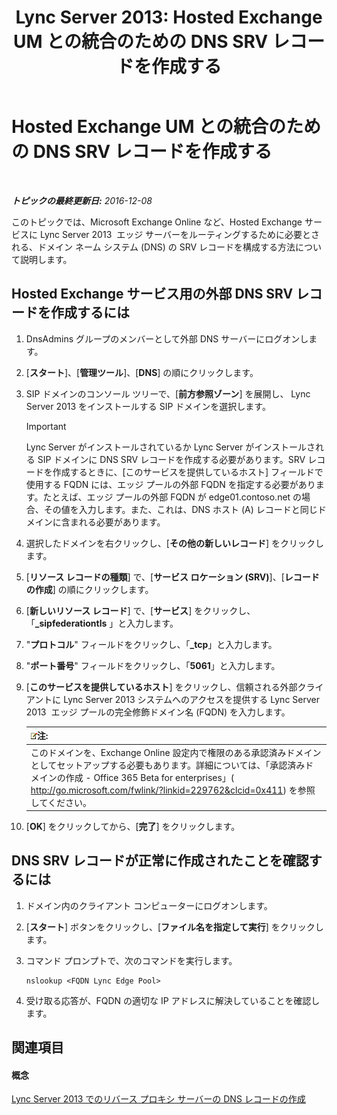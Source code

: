 ﻿---
title: 'Lync Server 2013: Hosted Exchange UM との統合のための DNS SRV レコードを作成する'
TOCTitle: Hosted Exchange UM との統合のための DNS SRV レコードを作成する
ms:assetid: 8ea590ae-58ea-4ca5-9853-e0708b3ea760
ms:mtpsurl: https://technet.microsoft.com/ja-jp/library/Hh500728(v=OCS.15)
ms:contentKeyID: 48272803
ms.date: 12/10/2016
mtps_version: v=OCS.15
ms.translationtype: HT
---

# Hosted Exchange UM との統合のための DNS SRV レコードを作成する

 

_**トピックの最終更新日:** 2016-12-08_

このトピックでは、Microsoft Exchange Online など、Hosted Exchange サービスに Lync Server 2013  エッジ サーバーをルーティングするために必要とされる、ドメイン ネーム システム (DNS) の SRV レコードを構成する方法について説明します。

## Hosted Exchange サービス用の外部 DNS SRV レコードを作成するには

1.  DnsAdmins グループのメンバーとして外部 DNS サーバーにログオンします。

2.  \[**スタート**\]、\[**管理ツール**\]、\[**DNS**\] の順にクリックします。

3.  SIP ドメインのコンソール ツリーで、\[**前方参照ゾーン**\] を展開し、 Lync Server 2013 をインストールする SIP ドメインを選択します。
    

    > [!IMPORTANT]
    > Lync Server がインストールされているか Lync Server がインストールされる SIP ドメインに DNS SRV レコードを作成する必要があります。SRV レコードを作成するときに、[このサービスを提供しているホスト] フィールドで使用する FQDN には、エッジ プールの外部 FQDN を指定する必要があります。たとえば、エッジ プールの外部 FQDN が edge01.contoso.net の場合、その値を入力します。また、これは、DNS ホスト (A) レコードと同じドメインに含まれる必要があります。



4.  選択したドメインを右クリックし、\[**その他の新しいレコード**\] をクリックします。

5.  \[**リソース レコードの種類**\] で、\[**サービス ロケーション (SRV)**\]、\[**レコードの作成**\] の順にクリックします。

6.  \[**新しいリソース レコード**\] で、\[**サービス**\] をクリックし、「**\_sipfederationtls** 」と入力します。

7.  "**プロトコル**" フィールドをクリックし、「**\_tcp**」と入力します。

8.  "**ポート番号**" フィールドをクリックし、「**5061**」と入力します。

9.  \[**このサービスを提供しているホスト**\] をクリックし、信頼される外部クライアントに Lync Server 2013 システムへのアクセスを提供する Lync Server 2013  エッジ プールの完全修飾ドメイン名 (FQDN) を入力します。
    
    <table>
    <thead>
    <tr class="header">
    <th><img src="images/Gg412781.note(OCS.15).gif" title="note" alt="note" />注:</th>
    </tr>
    </thead>
    <tbody>
    <tr class="odd">
    <td>このドメインを、Exchange Online 設定内で権限のある承認済みドメインとしてセットアップする必要もあります。詳細については、「承認済みドメインの作成 - Office 365 Beta for enterprises」( <a href="http://go.microsoft.com/fwlink/?linkid=229762%26clcid=0x411" class="uri">http://go.microsoft.com/fwlink/?linkid=229762&amp;clcid=0x411</a>) を参照してください。</td>
    </tr>
    </tbody>
    </table>


10. \[**OK**\] をクリックしてから、\[**完了**\] をクリックします。

## DNS SRV レコードが正常に作成されたことを確認するには

1.  ドメイン内のクライアント コンピューターにログオンします。

2.  \[**スタート**\] ボタンをクリックし、\[**ファイル名を指定して実行**\] をクリックします。

3.  コマンド プロンプトで、次のコマンドを実行します。
    
        nslookup <FQDN Lync Edge Pool>

4.  受け取る応答が、FQDN の適切な IP アドレスに解決していることを確認します。

## 関連項目

#### 概念

[Lync Server 2013 でのリバース プロキシ サーバーの DNS レコードの作成](lync-server-2013-create-dns-records-for-reverse-proxy-servers.md)

